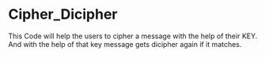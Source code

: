 # Cipher_Dicipher
This Code will help the users to cipher a message with the help of their KEY.
And with  the help of that key message gets dicipher again if it matches.
